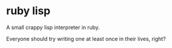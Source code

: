 # ruby lisp

A small crappy lisp interpreter in ruby.

Everyone should try writing one at least once in their lives, right?


